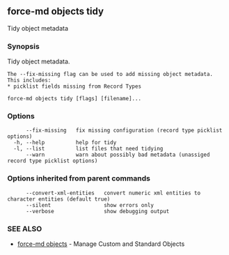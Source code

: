 ## force-md objects tidy

Tidy object metadata

### Synopsis


Tidy object metadata.

	The --fix-missing flag can be used to add missing object metadata.  This includes:
	* picklist fields missing from Record Types


```
force-md objects tidy [flags] [filename]...
```

### Options

```
      --fix-missing   fix missing configuration (record type picklist options)
  -h, --help          help for tidy
  -l, --list          list files that need tidying
      --warn          warn about possibly bad metadata (unassiged record type picklist options)
```

### Options inherited from parent commands

```
      --convert-xml-entities   convert numeric xml entities to character entities (default true)
      --silent                 show errors only
      --verbose                show debugging output
```

### SEE ALSO

* [force-md objects](force-md_objects.md)	 - Manage Custom and Standard Objects

